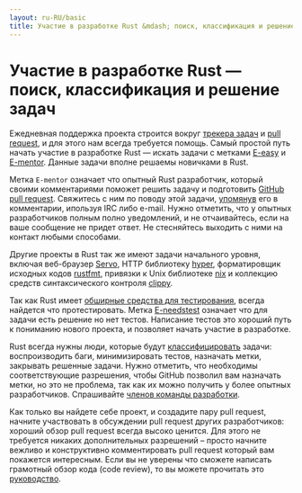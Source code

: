 ```yaml
---
layout: ru-RU/basic
title: Участие в разработке Rust &mdash; поиск, классификация и решение задач &middot; Язык программирования Rust
---
```


# Участие в разработке Rust &mdash; поиск, классификация и решение задач

Ежедневная поддержка проекта строится вокруг
[трекера задач][issue tracker] и [pull request][PR], и для этого
нам всегда требуется помощь. Самый простой путь начать участие в
разработке Rust &mdash; искать задачи с метками [E-easy] и [E-mentor].
Данные задачи вполне решаемы новичками в Rust.

Метка `E-mentor` означает что опытный Rust разработчик, который своими
комментариями поможет решить задачу и подготовить 
[GitHub pull request][pull]. Свяжитесь с ним по поводу этой задачи,
[упомянув][@mentioning] его в комментарии, ипользуя IRC либо e-mail.
Нужно отметить, что у опытных разработчиков полным полно уведомлений,
и не отчаивайтесь, если на ваше сообщение не придет ответ. 
Не стесняйтесь выходить с ними на контакт любыми способами.

Другие проекты в Rust так же имеют задачи начального уровня, включая
веб-браузер [Servo], HTTP библиотеку [hyper], форматировщик исходных
кодов [rustfmt], привязки к Unix библиотеке [nix] и коллекцию средств
синтаксического контроля [clippy].

Так как Rust имеет [обширные средства для тестирования][test], всегда
найдется что протестировать. Метка [E-needstest] означает что для
задачи есть решение но нет тестов. Написание тестов это хороший путь к
пониманию нового проекта, и позволяет начать участие в разработке.

Rust всегда нужны люди, которые будут [классифицировать][triage] задачи:
воспроизводить баги, минимизировать тестов, назначать метки, закрывать
решенные задачи. Нужно отметить, что необходимы соответствующие 
разрешения, чтобы GitHub позволил вам назначать метки, но это не проблема,
так как их можно получить у более опытных разработчиков. 
Спрашивайте [членов команды разработки][team].

Как только вы найдете себе проект, и создадите пару pull request, 
начните участвовать в обсуждении pull request других разработчиков: 
хороший обзор pull request всегда высоко ценится. Для этого не требуется 
никаких дополнительных разрешений – просто начните вежливо и конструктивно 
комментировать pull request который вам покажется интересным. Если вы не 
уверены что сможете написать грамотный обзор кода (code review), то вы 
можете прочитать это [руководство][reviews].

<!--
TODO: weekly triage email?
TODO: @nrc says suggesting everybody review w/o training is bad
-->

[@mentioning]: https://github.com/blog/821
[E-easy]: https://github.com/rust-lang/rust/issues?q=is%3Aopen+is%3Aissue+label%3AE-easy
[E-mentor]: https://github.com/rust-lang/rust/issues?q=is%3Aopen+is%3Aissue+label%3AE-easy+label%3AE-mentor
[E-needstest]: https://github.com/rust-lang/rust/issues?q=is%3Aopen+is%3Aissue+label%3AE-needstest
[PR]: https://github.com/rust-lang/rust/pulls
[Servo]: https://github.com/servo/servo
[clippy]: https://github.com/Manishearth/rust-clippy
[hyper]: https://github.com/hyperium/hyper
[issue tracker]: https://github.com/rust-lang/rust/issues
[nix]: https://github.com/nix-rust/nix/
[pull]: https://github.com/rust-lang/rust/blob/master/CONTRIBUTING.md#pull-requests
[reviews]: http://blog.originate.com/blog/2014/09/29/effective-code-reviews/
[rustfmt]: https://github.com/rust-lang-nursery/rustfmt
[team]: team.html
[test]: https://github.com/rust-lang/rust-wiki-backup/blob/master/Note-testsuite.md
[triage]: https://github.com/rust-lang/rust/blob/master/CONTRIBUTING.md#issue-triage
